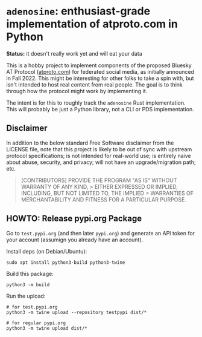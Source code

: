 
`adenosine`: enthusiast-grade implementation of atproto.com in Python
=====================================================================

**Status:** it doesn't really work yet and will eat your data

This is a hobby project to implement components of the proposed Bluesky AT
Protocol ([atproto.com](https://atproto.com)) for federated social media, as
initially announced in Fall 2022. This might be interesting for other folks to
take a spin with, but isn't intended to host real content from real people. The
goal is to think through how the protocol might work by implementing it.

The intent is for this to roughly track the `adenosine` Rust implementation.
This will probably be just a Python library, not a CLI or PDS implementation.


## Disclaimer

In addition to the below standard Free Software disclaimer from the LICENSE
file, note that this project is likely to be out of sync with upstream protocol
specifications; is not intended for real-world use; is entirely naive about
abuse, security, and privacy; will not have an upgrade/migration path; etc.

> [CONTRIBUTORS] PROVIDE THE PROGRAM "AS IS" WITHOUT WARRANTY OF ANY KIND, >
> EITHER EXPRESSED OR IMPLIED, INCLUDING, BUT NOT LIMITED TO, THE IMPLIED >
> WARRANTIES OF MERCHANTABILITY AND FITNESS FOR A PARTICULAR PURPOSE.


## HOWTO: Release pypi.org Package

Go to `test.pypi.org` (and then later `pypi.org`) and generate an API token for
your account (assumign you already have an account).

Install deps (on Debian/Ubuntu):

    sudo apt install python3-build python3-twine

Build this package:

    python3 -m build

Run the upload:

    # for test.pypi.org
    python3 -m twine upload --repository testpypi dist/*

    # for regular pypi.org
    python3 -m twine upload dist/*
